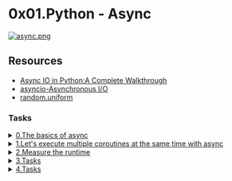 # 0x01.Python - Async

[![async.png](https://i.postimg.cc/YSm2pGZ5/async.png)](https://postimg.cc/DWn36Z26)


## Resources

+ [Async IO in Python:A Complete Walkthrough](https://intranet.alxswe.com/rltoken/zYkXScziW1D5rNdNEvObjQ)
+ [asyncio-Asynchronous I/O](https://intranet.alxswe.com/rltoken/aZUO4GiWHbPIrVBIwptFAw)
+ [random.uniform](https://intranet.alxswe.com/rltoken/aZUO4GiWHbPIrVBIwptFAw)


### Tasks

<details>
<summary><a href="./0-basics_async_syntax.py">0.The basics of async</a></summary>
<a href='https://postimg.cc/3WmqWhjF' target='_blank'><img src='https://i.postimg.cc/3WmqWhjF/Screenshot-from-2023-08-08-12-00-22.png' border='0' alt='Screenshot-from-2023-08-08-12-00-22'/></a>
</details>

<details>
<summary><a href="./1-concurrent_coroutines.py">1.Let's execute multiple coroutines at the same time with async</a></summary>
<a href='https://postimg.cc/94m5v51C' target='_blank'><img src='https://i.postimg.cc/94m5v51C/Screenshot-from-2023-08-08-12-21-59.png' border='0' alt='Screenshot-from-2023-08-08-12-21-59'/></a>
</details>

<details>
<summary><a href="./2-measure_runtime.py">2.Measure the runtime</a></summary>
<a href='https://postimg.cc/rdWLZg36' target='_blank'><img src='https://i.postimg.cc/rdWLZg36/Screenshot-from-2023-08-08-16-49-13.png' border='0' alt='Screenshot-from-2023-08-08-16-49-13'/></a>
</details>

<details>
<summary><a href="./3-tasks.py">3.Tasks</a></summary>
<a href='https://postimg.cc/DWFbF1Yt' target='_blank'><img src='https://i.postimg.cc/DWFbF1Yt/Screenshot-from-2023-08-08-17-32-49.png' border='0' alt='Screenshot-from-2023-08-08-17-32-49'/></a>
</details>


<details>
<summary><a href="./4-tasks.py">4.Tasks</a></summary>
<a href='https://postimg.cc/K4LkKqSd' target='_blank'><img src='https://i.postimg.cc/K4LkKqSd/Screenshot-from-2023-08-08-17-34-29.png' border='0' alt='Screenshot-from-2023-08-08-17-34-29'/></a>
</details>
